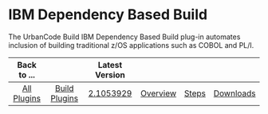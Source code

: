 
IBM Dependency Based Build
==========================

The UrbanCode Build IBM Dependency Based Build plug-in automates inclusion of building traditional z/OS applications such as COBOL and PL/I.

|Back to ...||Latest Version||||
| :---: | :---: | :---: | :---: | :---: | :---: |
|[All Plugins](../../index.md)|[Build Plugins](../README.md)|[2.1053929](https://raw.githubusercontent.com/UrbanCode/IBM-UCB-PLUGINS/main/files/ibm-dbb/ibm-dbb-2.1053929.zip)|[Overview](overview.md)|[Steps](steps.md)|[Downloads](downloads.md)|
